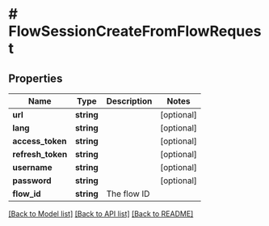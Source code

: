 # # FlowSessionCreateFromFlowRequest

## Properties

Name | Type | Description | Notes
------------ | ------------- | ------------- | -------------
**url** | **string** |  | [optional]
**lang** | **string** |  | [optional]
**access_token** | **string** |  | [optional]
**refresh_token** | **string** |  | [optional]
**username** | **string** |  | [optional]
**password** | **string** |  | [optional]
**flow_id** | **string** | The flow ID |

[[Back to Model list]](../../README.md#models) [[Back to API list]](../../README.md#endpoints) [[Back to README]](../../README.md)
